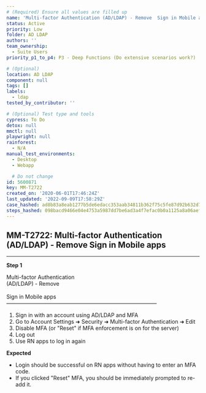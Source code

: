 ```yaml
---
# (Required) Ensure all values are filled up
name: 'Multi-factor Authentication (AD/LDAP) - Remove  Sign in Mobile apps'
status: Active
priority: Low
folder: AD LDAP
authors: ''
team_ownership:
  - Suite Users
priority_p1_to_p4: P3 - Deep Functions (Do extensive scenarios work?)

# (Optional)
location: AD LDAP
component: null
tags: []
labels:
  - ldap
tested_by_contributor: ''

# (Optional) Test type and tools
cypress: To Do
detox: null
mmctl: null
playwright: null
rainforest:
  - N/A
manual_test_environments:
  - Desktop
  - Webapp

  # Do not change
id: 5600871
key: MM-T2722
created_on: '2020-06-01T17:46:24Z'
last_updated: '2022-09-09T17:58:29Z'
case_hashed: ad8b83a8eab1277b5de6edacc353aab34811b362f75c5fe87d92b632d7b6778dfc5f931eaf18db1d8a8db0e2e17fd40e
steps_hashed: 098bacd9466e04e4753a5987dd7be6ad3a4f7efac0b0a1125a8a06aef411bf3959df6c0e828481d48e9e1a2927d29102
---
```


<!-- (Auto-generated) Based on frontmatter's "key" and "name" -->

## MM-T2722: Multi-factor Authentication (AD/LDAP) - Remove Sign in Mobile apps

---

**Step 1**

Multi-factor Authentication\
(AD/LDAP) - Remove\
\
Sign in Mobile apps\
————————————————————————————

1. Sign in with an account using AD/LDAP and MFA
2. Go to Account Settings ➜ Security ➜ Multi-factor Authentication ➜ Edit
3. Disable MFA (or "Reset" if MFA enforcement is on for the server)
4. Log out
5. Use RN apps to log in again

**Expected**

- Login should be successful on RN apps without having to enter an MFA code.
- If you clicked "Reset" MFA, you should be immediately prompted to re-add it.
